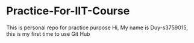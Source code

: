 # Practice-For-IIT-Course
This is personal repo for practice purpose 
Hi, My name is Duy-s3759015, this is my first time to use Git Hub
